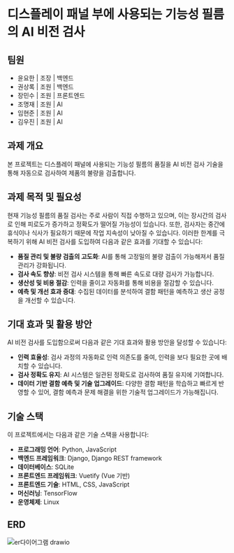 # 디스플레이 패널 부에 사용되는 기능성 필름의 AI 비전 검사

## 팀원
- 윤요한 | 조장 | 백엔드
- 권상록 | 조원 | 백엔드
- 장민수 | 조원 | 프론트엔드
- 조명재 | 조원 | AI
- 임현준 | 조원 | AI
- 김우진 | 조원 | AI

## 과제 개요
본 프로젝트는 디스플레이 패널에 사용되는 기능성 필름의 품질을 AI 비전 검사 기술을 통해 자동으로 검사하여 제품의 불량을 검출합니다.

## 과제 목적 및 필요성
현재 기능성 필름의 품질 검사는 주로 사람이 직접 수행하고 있으며, 이는 장시간의 검사로 인해 피로도가 증가하고 정확도가 떨어질 가능성이 있습니다. 또한, 검사자는 중간에 휴식이나 식사가 필요하기 때문에 작업 지속성이 낮아질 수 있습니다. 이러한 한계를 극복하기 위해 AI 비전 검사를 도입하여 다음과 같은 효과를 기대할 수 있습니다:

- **품질 관리 및 불량 검출의 고도화**: AI를 통해 고정밀의 불량 검출이 가능해져서 품질 관리가 강화됩니다.
- **검사 속도 향상**: 비전 검사 시스템을 통해 빠른 속도로 대량 검사가 가능합니다.
- **생산성 및 비용 절감**: 인력을 줄이고 자동화를 통해 비용을 절감할 수 있습니다.
- **예측 및 개선 효과 증대**: 수집된 데이터를 분석하여 결함 패턴을 예측하고 생산 공정을 개선할 수 있습니다.

## 기대 효과 및 활용 방안
AI 비전 검사를 도입함으로써 다음과 같은 기대 효과와 활용 방안을 달성할 수 있습니다:

- **인력 효율성**: 검사 과정의 자동화로 인력 의존도를 줄여, 인력을 보다 필요한 곳에 배치할 수 있습니다.
- **검사 정확도 유지**: AI 시스템은 일관된 정확도로 검사하여 품질 유지에 기여합니다.
- **데이터 기반 결함 예측 및 기술 업그레이드**: 다양한 결함 패턴을 학습하고 빠르게 반영할 수 있어, 결함 예측과 문제 해결을 위한 기술적 업그레이드가 가능해집니다.

## 기술 스택
이 프로젝트에서는 다음과 같은 기술 스택을 사용합니다:

- **프로그래밍 언어**: Python, JavaScript
- **백엔드 프레임워크**: Django, Django REST framework
- **데이터베이스**: SQLite
- **프론트엔드 프레임워크**: Vuetify (Vue 기반)
- **프론트엔드 기술**: HTML, CSS, JavaScript
- **머신러닝**: TensorFlow
- **운영체제**: Linux

## ERD
![er다이어그램 drawio](https://github.com/user-attachments/assets/f7560b77-8569-412d-86f4-9f7b4b11975e)
